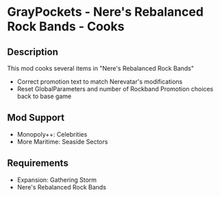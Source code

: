 # GrayPockets - Nere's Rebalanced Rock Bands - Cooks

## Description

This mod cooks several items in "Nere's Rebalanced Rock Bands"

* Correct promotion text to match Nerevatar's modifications
* Reset GlobalParameters and number of Rockband Promotion choices back to base game

## Mod Support

* Monopoly++: Celebrities
* More Maritime: Seaside Sectors

## Requirements

* Expansion: Gathering Storm
* Nere's Rebalanced Rock Bands
